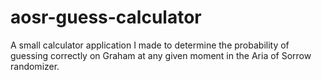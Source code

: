 # aosr-guess-calculator
A small calculator application I made to determine the probability of guessing correctly on Graham at any given moment in the Aria of Sorrow randomizer.
